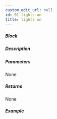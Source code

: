 ```yaml
---
custom_edit_url: null
id: 01-lights-on
title: lights on
---
```


##### Block

<!-- image -->

##### Description

<!-- description -->

##### Parameters

None <!-- image -->

##### Returns

None

##### Example

<!-- image -->

